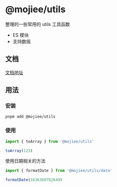# @mojiee/utils

整理的一些常用的 utils 工具函数

- ES 模块
- 支持数摇

## 文档

[文档地址](https://github.com/mojiefong/utils/blob/master/docs/modules.md)

## 用法

### 安装

```shell
pnpm add @mojiee/utils
```

### 使用

```javascript
import { toArray } from '@mojiee/utils'

toArray(123)
```

使用日期相关的方法

```javascript
import { formatDate } from '@mojiee/utils/date'

formatDate(1636360782649)
```
